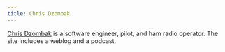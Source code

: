 ```yaml
---
title: Chris Dzombak
---
```

[Chris Dzombak] is a software engineer, pilot, and ham radio
operator. The site includes a weblog and a podcast.

[Chris Dzombak]:https://www.dzombak.com/
